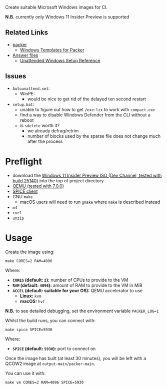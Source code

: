 Create suitable Microsoft Windows images for CI.

**N.B.** currently only Windows 11 Insider Preview is supported

## Related Links

 * [packer](https://www.packer.io/docs)
     * [Windows Templates for Packer](https://github.com/StefanScherer/packer-windows)
 * [Answer files](https://docs.microsoft.com/windows-hardware/manufacture/desktop/update-windows-settings-and-scripts-create-your-own-answer-file-sxs)
     * [Unattended Windows Setup Reference](https://docs.microsoft.com/windows-hardware/customize/desktop/unattend/)

## Issues

 * `Autounattend.xml`:
     * WinPE:
         * would be nice to get rid of the delayed ten second restart
 * `setup.bat`:
     * unable to figure out how to get `/exe:lzx` to work with `compact.exe`
     * find a way to disable Windows Defender from the CLI without a reboot
     * is `sdelete` worth it?
         * we already defrag/retrim
         * number of blocks used by the sparse file does not change much after the process

# Preflight

 * download the [Windows 11 Insider Preview ISO (Dev Channel, tested with build 25140)](https://www.microsoft.com/software-download/windowsinsiderpreviewiso) into the top of project directory
 * [QEMU (tested with 7.0.0)](https://www.qemu.org/)
 * [SPICE client](https://www.spice-space.org/)
 * GNU `make`
     * macOS users will need to run `gmake` where `make` is described instead
 * `m4`
 * `curl`
 * `unzip`

# Usage

Create the image using:

    make CORES=2 RAM=4096

Where:

 * **`CORES` (default: `2`):** number of CPUs to provide to the VM
 * **`RAM` (default: `4096`):** amount of RAM to provide to the VM in MiB
 * **`ACCEL` (default: suitable for your OS):** QEMU accelerator to use
     * **Linux:** `kvm`
     * **macOS:** `hvf`

**N.B.** to see detailed debugging, set the environment variable `PACKER_LOG=1`

Whilst the build runs, you can connect with:

    make spice SPICE=5930

Where:

 * **`SPICE` (default: `5930`):** port to connect on

Once the image has built (at least 30 minutes), you will be left with a QCOW2 image at `output-main/packer-main`.

You can use it with:

    make vm CORES=2 RAM=4096 SPICE=5930
